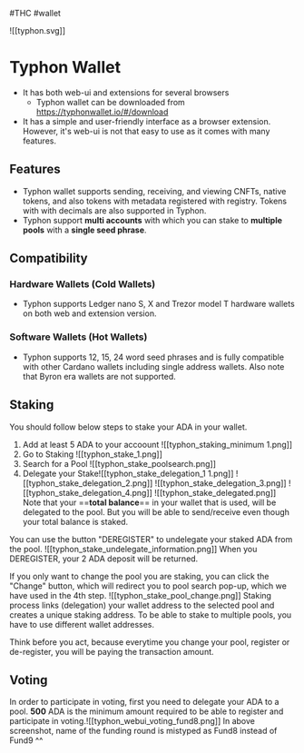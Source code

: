 #THC #wallet

![[typhon.svg]] 
# Typhon Wallet
* It has both web-ui and extensions for several browsers
	* Typhon wallet can be downloaded from https://typhonwallet.io/#/download
* It has a simple and user-friendly interface as a browser extension. However, it's web-ui is not that easy to use as it comes with many features.

## Features
* Typhon wallet supports sending, receiving, and viewing CNFTs, native tokens, and also tokens with metadata registered with registry. Tokens with with decimals are also supported in Typhon.
* Typhon support **multi accounts** with which you can stake to **multiple pools** with a **single seed phrase**.

## Compatibility
### Hardware Wallets (Cold Wallets)
* Typhon supports Ledger nano S, X and Trezor model T hardware wallets on both web and extension version.
### Software Wallets (Hot Wallets)
* Typhon supports 12, 15, 24 word seed phrases and is fully compatible with other Cardano wallets including single address wallets. Also note that Byron era wallets are not supported.

## Staking
You should follow below steps to stake your ADA in your wallet.
1. Add at least 5 ADA to your accoount
![[typhon_staking_minimum 1.png]]
3. Go to Staking
![[typhon_stake_1.png]]
4. Search for a Pool
![[typhon_stake_poolsearch.png]]
6. Delegate your Stake![[typhon_stake_delegation_1 1.png]]
![[typhon_stake_delegation_2.png]]
![[typhon_stake_delegation_3.png]]
![[typhon_stake_delegation_4.png]]
![[typhon_stake_delegated.png]]
Note that your ==**total balance**== in your wallet that is used, will be delegated to the pool. But you will be able to send/receive even though your total balance is staked.

You can use the button "DEREGISTER" to undelegate your staked ADA from the pool. 
![[typhon_stake_undelegate_information.png]]
When you DEREGISTER, your 2 ADA deposit will be returned. 

If you only want to change the pool you are staking, you can click the "Change" button, which will redirect you to pool search pop-up, which we have used in the 4th step.
![[typhon_stake_pool_change.png]]
Staking process links (delegation) your wallet address to the selected pool and creates a unique staking address. To be able to stake to multiple pools, you have to use different wallet addresses.

Think before you act, because everytime you change your pool, register or de-register, you will be paying the transaction amount.

## Voting
In order to participate in voting, first you need to delegate your ADA to a pool. **500** ADA is the minimum amount required to be able to register and participate in voting.![[typhon_webui_voting_fund8.png]]
In above screenshot, name of the funding round is mistyped as Fund8 instead of Fund9 ^^


